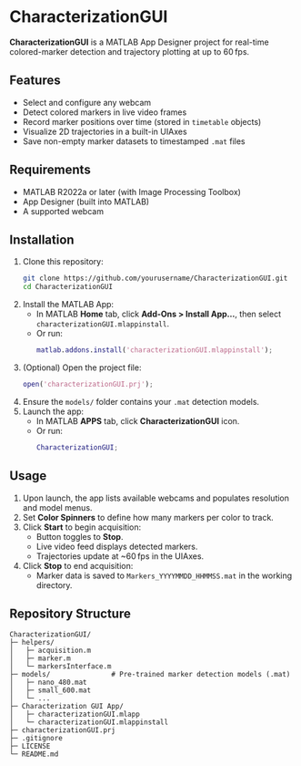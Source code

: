 # CharacterizationGUI

**CharacterizationGUI** is a MATLAB App Designer project for real-time colored-marker detection and trajectory plotting at up to 60 fps.

## Features
- Select and configure any webcam
- Detect colored markers in live video frames
- Record marker positions over time (stored in `timetable` objects)
- Visualize 2D trajectories in a built-in UIAxes
- Save non-empty marker datasets to timestamped `.mat` files

## Requirements
- MATLAB R2022a or later (with Image Processing Toolbox)
- App Designer (built into MATLAB)
- A supported webcam

## Installation
1. Clone this repository:
   ```bash
   git clone https://github.com/yourusername/CharacterizationGUI.git
   cd CharacterizationGUI
   ```
2. Install the MATLAB App:
   - In MATLAB **Home** tab, click **Add-Ons > Install App…**, then select `characterizationGUI.mlappinstall`.
   - Or run:
     ```matlab
     matlab.addons.install('characterizationGUI.mlappinstall');
     ```
3. (Optional) Open the project file:
   ```matlab
   open('characterizationGUI.prj');
   ```
4. Ensure the `models/` folder contains your `.mat` detection models.
5. Launch the app:
   - In MATLAB **APPS** tab, click **CharacterizationGUI** icon.
   - Or run:
     ```matlab
     CharacterizationGUI;
     ```

## Usage
1. Upon launch, the app lists available webcams and populates resolution and model menus.
2. Set **Color Spinners** to define how many markers per color to track.
3. Click **Start** to begin acquisition:
   - Button toggles to **Stop**.
   - Live video feed displays detected markers.
   - Trajectories update at ~60 fps in the UIAxes.
4. Click **Stop** to end acquisition:
   - Marker data is saved to `Markers_YYYYMMDD_HHMMSS.mat` in the working directory.

## Repository Structure
```
CharacterizationGUI/
├─ helpers/
│   ├─ acquisition.m
│   ├─ marker.m
│   └─ markersInterface.m
├─ models/               # Pre-trained marker detection models (.mat)
│   ├─ nano_480.mat
│   ├─ small_600.mat
│   └─ ...
├─ Characterization GUI App/
│   ├─ characterizationGUI.mlapp
│   └─ characterizationGUI.mlappinstall
├─ characterizationGUI.prj
├─ .gitignore
├─ LICENSE
└─ README.md
```